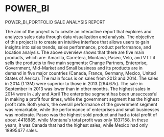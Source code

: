 # POWER_BI
POWER_BI_PORTFOLIO
SALE ANALYSIS REPORT 

The aim of the project is to create an interactive report that explores and analyzes sales data through data visualization and analysis. The objective of this project is to create an intuitive interface that allows users to gain insights into sales trends, sales performance, product performance, and location analysis. The above overview shows that there are five main products, which are: Amarilla, Carretera, Montana, Paseo, Velo, and VTT it sells the products to five main segments: Change Partners, Enterprise, Government, Mid-Market and Small business and its products are in demand in five major countries (Canada, France, Germany, Mexico, United States of Aerica).
The main focus is on sales from 2013 and 2014. The sales in 2014 (1.13M) were superior to those in 2013 (264.67k). The sale in September in 2013 was lower than in other months. The highest sales in 2014 were in July and April
The enterprise segment has been unsuccessful in making a profit four times, while the government segment has the highest profit rate.
Both years, the overall performance of the government segment was remarkable, while the performance of enterprises and small businesses was moderate. Paseo was the highest sold product and had a total profit of about 4418885, while Montana's total profit was only 1837158. In these years, it was Canada that had the highest sales, while Mexico had only 18995477 sales.
